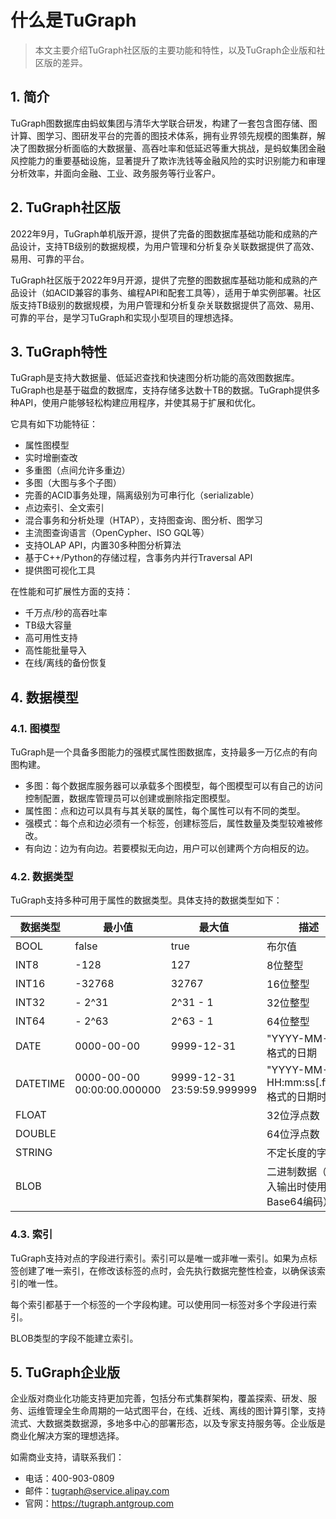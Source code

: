 # 什么是TuGraph

> 本文主要介绍TuGraph社区版的主要功能和特性，以及TuGraph企业版和社区版的差异。

## 1. 简介

TuGraph图数据库由蚂蚁集团与清华大学联合研发，构建了一套包含图存储、图计算、图学习、图研发平台的完善的图技术体系，拥有业界领先规模的图集群，解决了图数据分析面临的大数据量、高吞吐率和低延迟等重大挑战，是蚂蚁集团金融风控能力的重要基础设施，显著提升了欺诈洗钱等金融风险的实时识别能力和审理分析效率，并面向金融、工业、政务服务等行业客户。

## 2. TuGraph社区版

2022年9月，TuGraph单机版开源，提供了完备的图数据库基础功能和成熟的产品设计，支持TB级别的数据规模，为用户管理和分析复杂关联数据提供了高效、易用、可靠的平台。

TuGraph社区版于2022年9月开源，提供了完整的图数据库基础功能和成熟的产品设计（如ACID兼容的事务、编程API和配套工具等），适用于单实例部署。社区版支持TB级别的数据规模，为用户管理和分析复杂关联数据提供了高效、易用、可靠的平台，是学习TuGraph和实现小型项目的理想选择。

## 3. TuGraph特性

TuGraph是支持大数据量、低延迟查找和快速图分析功能的高效图数据库。TuGraph也是基于磁盘的数据库，支持存储多达数十TB的数据。TuGraph提供多种API，使用户能够轻松构建应用程序，并使其易于扩展和优化。

它具有如下功能特征：

- 属性图模型
- 实时增删查改
- 多重图（点间允许多重边）
- 多图（大图与多个子图）
- 完善的ACID事务处理，隔离级别为可串行化（serializable）
- 点边索引、全文索引
- 混合事务和分析处理（HTAP），支持图查询、图分析、图学习
- 主流图查询语言（OpenCypher、ISO GQL等）
- 支持OLAP API，内置30多种图分析算法
- 基于C++/Python的存储过程，含事务内并行Traversal API
- 提供图可视化工具

在性能和可扩展性方面的支持：

- 千万点/秒的高吞吐率
- TB级大容量
- 高可用性支持
- 高性能批量导入
- 在线/离线的备份恢复

## 4. 数据模型

### 4.1. 图模型

TuGraph是一个具备多图能力的强模式属性图数据库，支持最多一万亿点的有向图构建。

- 多图：每个数据库服务器可以承载多个图模型，每个图模型可以有自己的访问控制配置，数据库管理员可以创建或删除指定图模型。
- 属性图：点和边可以具有与其关联的属性，每个属性可以有不同的类型。
- 强模式：每个点和边必须有一个标签，创建标签后，属性数量及类型较难被修改。
- 有向边：边为有向边。若要模拟无向边，用户可以创建两个方向相反的边。

### 4.2. 数据类型

TuGraph支持多种可用于属性的数据类型。具体支持的数据类型如下：

| **数据类型** | **最小值**             | **最大值**             | **描述**                        |
|----------|---------------------|---------------------|-------------------------------|
| BOOL     | false               | true                | 布尔值                           |
| INT8     | -128                | 127                 | 8位整型                          |
| INT16    | -32768              | 32767               | 16位整型                         |
| INT32    | - 2^31              | 2^31 - 1            | 32位整型                         |
| INT64    | - 2^63              | 2^63 - 1            | 64位整型                         |
| DATE     | 0000-00-00          | 9999-12-31          | "YYYY-MM-DD" 格式的日期            |
| DATETIME | 0000-00-00 00:00:00.000000 | 9999-12-31 23:59:59.999999 | "YYYY-MM-DD HH:mm:ss[.ffffff]" 格式的日期时间 |
| FLOAT    |                     |                     | 32位浮点数                        |
| DOUBLE   |                     |                     | 64位浮点数                        |
| STRING   |                     |                     | 不定长度的字符串                      |
| BLOB     |                     |                     | 二进制数据（在输入输出时使用Base64编码）       |

### 4.3. 索引

TuGraph支持对点的字段进行索引。索引可以是唯一或非唯一索引。如果为点标签创建了唯一索引，在修改该标签的点时，会先执行数据完整性检查，以确保该索引的唯一性。

每个索引都基于一个标签的一个字段构建。可以使用同一标签对多个字段进行索引。

BLOB类型的字段不能建立索引。

## 5. TuGraph企业版

企业版对商业化功能支持更加完善，包括分布式集群架构，覆盖探索、研发、服务、运维管理全生命周期的一站式图平台，在线、近线、离线的图计算引擎，支持流式、大数据类数据源，多地多中心的部署形态，以及专家支持服务等。企业版是商业化解决方案的理想选择。

如需商业支持，请联系我们：

- 电话：400-903-0809
- 邮件：tugraph@service.alipay.com
- 官网：https://tugraph.antgroup.com